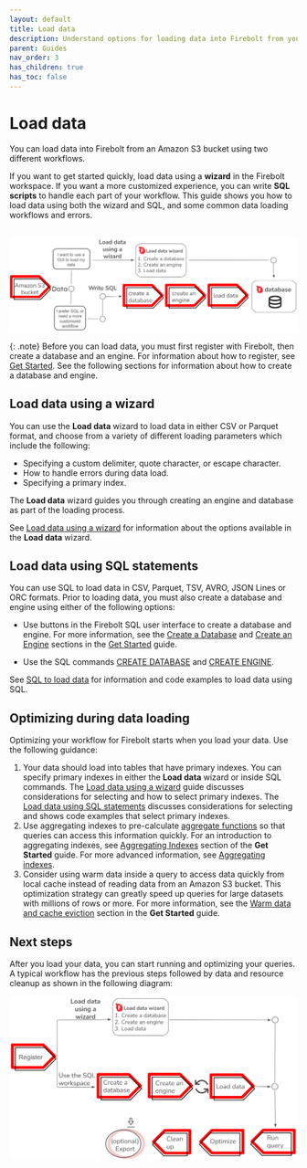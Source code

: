 ```yaml
---
layout: default
title: Load data
description: Understand options for loading data into Firebolt from your data lake.
parent: Guides
nav_order: 3
has_children: true
has_toc: false
---
```


# Load data

You can load data into Firebolt from an Amazon S3 bucket using two different workflows.

If you want to get started quickly, load data using a **wizard** in the Firebolt workspace. If you want a more customized experience, you can write **SQL scripts** to handle each part of your workflow. This guide shows you how to load data using both the wizard and SQL, and some common data loading workflows and errors.

<br>
<img src="../../assets/images/load_data_workflow.png" alt="You can use either the load data wizard or SQL to create a database, engine, and then load data." width="700"/>

{: .note} 
Before you can load data, you must first register with Firebolt, then create a database and an engine. For information about how to register, see [Get Started](../getting-started/index.md). See the following sections for information about how to create a database and engine.

## Load data using a wizard
You can use the **Load data** wizard to load data in either CSV or Parquet format, and choose from a variety of different loading parameters which include the following:

 * Specifying a custom delimiter, quote character, or escape character.
 * How to handle errors during data load.
 * Specifying a primary index.
  
 The **Load data** wizard guides you through creating an engine and database as part of the loading process.

See [Load data using a wizard](loading-data-wizard.md) for information about the options available in the **Load data** wizard.

 
## Load data using SQL statements
You can use SQL to load data in CSV, Parquet, TSV, AVRO, JSON Lines or ORC formats. Prior to loading data, you must also create a database and engine using either of the following options:

- Use buttons in the Firebolt SQL user interface to create a database and engine. For more information, see the [Create a Database](../../Guides/getting-started/get-started-sql.md#create-a-database) and [Create an Engine](../../Guides/getting-started/get-started-sql.md#create-an-engine) sections in the [Get Started](../getting-started.md) guide.

- Use the SQL commands [CREATE DATABASE](../../sql_reference/commands/data-definition/create-database.md) and [CREATE ENGINE](../../sql_reference/commands/engines/create-engine.md).
  
See [SQL to load data](loading-data-sql.md) for information and code examples to load data using SQL.

## Optimizing during data loading
Optimizing your workflow for Firebolt starts when you load your data. Use the following guidance:
1. Your data should load into tables that have primary indexes. You can specify primary indexes in either the **Load data** wizard or inside SQL commands. The [Load data using a wizard](loading-data-wizard.md) guide discusses considerations for selecting and how to select primary indexes. The [Load data using SQL statements](loading-data-sql.md) discusses considerations for selecting and shows code examples that select primary indexes.
2. Use aggregating indexes to pre-calculate [aggregate functions](../../sql_reference/functions-reference/aggregation/index.md) so that queries can access this information quickly. For an introduction to aggregating indexes, see [Aggregating Indexes](../../Guides/getting-started/get-started-sql.md#aggregating-indexes) section of the **Get Started** guide. For more advanced information, see [Aggregating indexes](../working-with-indexes/using-aggregating-indexes.md).
3. Consider using warm data inside a query to access data quickly from local cache instead of reading data from an Amazon S3 bucket. This optimization strategy can greatly speed up queries for large datasets with millions of rows or more. For more information, see the [Warm data and cache eviction](../getting-started/get-started-sql.md#warm-data-and-cache-eviction) section in the **Get Started** guide.

## Next steps 
After you load your data, you can start running and optimizing your queries. A typical workflow has the previous steps followed by data and resource cleanup as shown in the following diagram:

<img src="../../assets/images/get_started_workflow.png" alt="The load data workflow includes using the load data wizard or SQL to create a database, engine, and then load data." width="700"/>